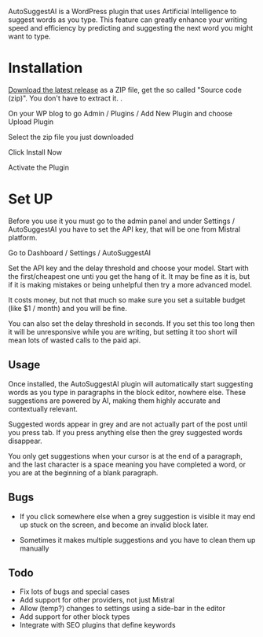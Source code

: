 
AutoSuggestAI is a WordPress plugin that uses Artificial Intelligence to suggest words as you type. This feature can greatly enhance your writing speed and efficiency by predicting and suggesting the next word you might want to type. 

# Installation

[Download the latest release](https://github.com/raymondclowe/AutoSuggestAI/releases/tag/v2.1.0) as a ZIP file, get the so called "Source code (zip)". You don't have to extract it.
.

On your WP blog to go Admin / Plugins / Add New Plugin and choose Upload Plugin

Select the zip file you just downloaded

Click Install Now

Activate the Plugin

# Set UP

Before you use it you must go to the admin panel and under Settings / AutoSuggestAI you have to set the API key, that will be one from Mistral platform.

Go to Dashboard / Settings / AutoSuggestAI 

Set the API key and the delay threshold and choose your model. Start with the first/cheapest one unti you get the hang of it. It may be fine as it is, but if it is making mistakes or being unhelpful then try a more advanced model.

It costs money, but not that much so make sure you set a suitable budget (like $1 / month) and you will be fine.

You can also set the delay threshold in seconds. If you set this too long then it will be unresponsive while you are writing, but setting it too short will mean lots of wasted calls to the paid api.

## Usage

Once installed, the AutoSuggestAI plugin will automatically start suggesting words as you type in paragraphs in the block editor, nowhere else. These suggestions are powered by AI, making them highly accurate and contextually relevant.

Suggested words appear in grey and are not actually part of the post until you press tab.  If you press anything else then the grey suggested words disappear.

You only get suggestions when your cursor is at the end of a paragraph, and the last character is a space meaning you have completed a word, or you are at the beginning of a blank paragraph.

## Bugs

- If you click somewhere else when a grey suggestion is visible it may end up stuck on the screen, and become an invalid block later.

- Sometimes it makes multiple suggestions and you have to clean them up manually

## Todo

- Fix lots of bugs and special cases
- Add support for other providers, not just Mistral
- Allow (temp?) changes to settings using a side-bar in the editor
- Add support for other block types
- Integrate with SEO plugins that define keywords


